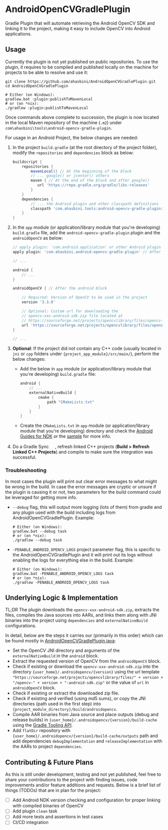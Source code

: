 # AndroidOpenCVGradlePlugin

Gradle Plugin that will automate retrieving the Android OpenCV SDK and
linking it to the project, making it easy to include OpenCV into
Android applications.

## Usage

Currently the plugin is not yet published on public repositories. To
use the plugin, it requires to be compiled and published locally on the
machine for projects to be able to resolve and use it:

```shell
git clone https://github.com/ahasbini/AndroidOpenCVGradlePlugin.git
cd AndroidOpenCVGradlePlugin

# Either (on Windows):
gradlew.bat :plugin:publishToMavenLocal
# or (on *nix):
./gradlew :plugin:publishToMavenLocal
```

Once commands above complete to succession, the plugin is now located
in the local Maven repository of the machine (```.m2```) under
```com\ahasbini\tools\android-opencv-gradle-plugin```.

For usage in an Android Project, the below changes are needed:

1. In the project ```build.gradle``` (at the root directory of the
  project folder), modify the ```repositories``` and ```dependencies```
  block as below:

    ```gradle
    buildscript {
        repositories {
            mavenLocal() // At the beginning of the block
            // ... google() or jcenter() others
            maven { // At the end of the block and after google()
               url 'https://repo.gradle.org/gradle/libs-releases'
            }
        }
        dependencies {
            // ... the Android plugin and other classpath definitions
            classpath 'com.ahasbini.tools:android-opencv-gradle-plugin:0.0.+'
        }
    }
    ```

2. In the ```app``` module (or application/library module that you're
  developing) ```build.gradle``` file, add the
  ```android-opencv-gradle-plugin``` plugin and the ```androidOpenCV```
  as below:

    ```gradle
    // apply plugin: 'com.android.application' or other Android plugin
    apply plugin: 'com.ahasbini.android-opencv-gradle-plugin' // After the Android plugin
    
    // ...
    
    android {
        // ...
    }
    
    androidOpenCV { // After the android block
    
        // Required: Version of OpenCV to be used in the project
        version '3.3.0'
    
        // Optional: Custom url for downloading the
        // opencv-xxx-android-sdk.zip file located at
        // https://sourceforge.net/projects/opencvlibrary/files/opencv-android
        url 'https://sourceforge.net/projects/opencvlibrary/files/opencv-android/3.3.0/opencv-3.3.0-android-sdk.zip/download'
    }
    
    // ...
    ```

3. __Optional__: If the project did not contain any C++ code (usually
   located in ```jni``` or ```cpp``` folders under
   ```{project_app_module}/src/main/```), perform the below changes:

   * Add the below in ```app``` module (or application/library module
   that you're developing) ```build.gradle``` file:

        ```gradle
        android {
            // ...
            externalNativeBuild {
                cmake {
                    path "CMakeLists.txt"
                }
            }
        }
        ```

   * Create the ```CMakeLists.txt``` in ```app``` module (or
   application/library module that you're developing) directory and
   check the
   [Android Guides for NDK](https://developer.android.com/ndk/guides)
   or the [sample](sample) for more info.

4. Do a Gradle Sync
   <img src="https://developer.android.com/studio/images/buttons/toolbar-sync-gradle.png" width="16px" height="16px"/>,
   refresh linked C++ projects (**Build > Refresh Linked C++
   Projects**) and compile to make sure the integration was successful.

### Troubleshooting

In most cases the plugin will print out clear error messages to what 
might be wrong in the build. In case the error messages are cryptic or 
unsure if the plugin is causing it or not, two parameters for the build 
command could be leveraged for getting more info.

 - `--debug` flag, this will output more logging (lots of them) from 
 gradle and any plugin used with the build including logs from 
 AndroidOpenCVGradlePlugin. Example:
 
    ```shell
    # Either (on Windows):
    gradlew.bat --debug task
    # or (on *nix):
    ./gradlew --debug task
    ```
 
 - `-PENABLE_ANDROID_OPENCV_LOGS` project parameter flag, this is 
 specific to the AndroidOpenCVGradlePlugin and it will print out its 
 logs without enabling the logs for everything else in the build. Example:
    
    ```shell
    # Either (on Windows):
    gradlew.bat -PENABLE_ANDROID_OPENCV_LOGS task
    # or (on *nix):
    ./gradlew -PENABLE_ANDROID_OPENCV_LOGS task
    ```

## Underlying Logic & Implementation

TL;DR The plugin downloads the ```opencv-xxx-android-sdk.zip```,
extracts the files, compiles the Java sources into AARs, and links them
along with JNI binaries into the project using ```dependencies``` and
```externalNativeBuild``` configurations.

In detail, below are the steps it carries our (primarily in this order)
which can be found mostly in
[AndroidOpenCVGradlePlugin.java](plugin/src/main/java/com/ahasbini/tools/androidopencv/AndroidOpenCVGradlePlugin.java):

 - Set the OpenCV JNI directory and arguments of the
 ```externalNativeBuild``` in the ```android``` block.
 - Extract the requested version of OpenCV from the ```androidOpenCV```
 block.
 - Check if existing or download the ```opencv-xxx-android-sdk.zip```
 into the directory ```{user_home}/.androidopencv/{version}``` using
 the url template
 ```"https://sourceforge.net/projects/opencvlibrary/files/" + version + "/opencv-" + version + "-android-sdk.zip"```
 or the value of ```url``` in ```androidOpenCV``` block.
 - Check if existing or extract the downloaded zip file.
 - Check if existing and verified (using md5 sums), or copy the JNI 
 directories (path used in the first step) into 
 ```{project_module_directory}/build/androidopencv```.
 - Compile AAR binaries from Java source and place outputs (debug and
 release builds) in
 ```{user_home}/.androidopencv/{version}/build-cache``` using the
 [Gradle Tooling API](https://docs.gradle.org/current/userguide/embedding.html).
 - Add ```flatDir``` repository with
 ```{user_home}/.androidopencv/{version}/build-cache/outputs``` path
 and add dependencies ```debugImplementation``` and
 ```releaseImplementation``` with the AARs to project
 ```dependencies```.

## Contributing & Future Plans

As this is still under development, testing and not yet published, feel
free to share your contributions to the project with finding issues,
code improvements and/or feature additions and requests. Below is a
brief list of things (TODOs) that are in plan for the project:

 - [ ] Add Android NDK version checking and configuration for proper
 linking with compiled binaries of OpenCV
 - [ ] Add plugin ```clean``` task
 - [ ] Add more tests and assertions in test cases
 - [ ] CI/CD integration
